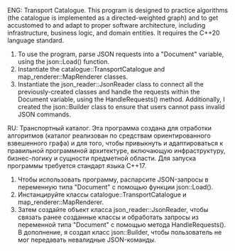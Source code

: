 ENG: 
Transport Catalogue.
This program is designed to practice algorithms (the catalogue is implemented as a directed-weighted graph) and to get accustomed to and adapt to proper software architecture, including infrastructure, business logic, and domain entities. 
It requires the C++20 language standard.
1) To use the program, parse JSON requests into a "Document" variable, using the json::Load() function.
2) Instantiate the catalogue::TransportCatalogue and map_renderer::MapRenderer classes.
3) Instantiate the json_reader::JsonReader class to connect all the previously-created classes and handle the requests within the Document variable, using the HandleRequests() method.
Additionally, I created the json::Builder class to ensure that users cannot pass invalid JSON commands.

RU:
Транспортный каталог.
Эта программа создана для отработки алгоритмов (каталог реализован по средствам ориентированного взвешенного графа) и для того, чтобы привыкнуть и адаптироваться к правильной программной архитектуре, включающую инфраструктуру, бизнес-логику и сущности предметной области.
Для запуска программы требуется стандарт языка C++17.
1) Чтобы использовать программу, распарсите JSON-запросы в переменную типа "Document" с помощью функции json::Load().
2) Инстанцируйте классы catalogue::TransportCatalogue и map_renderer::MapRenderer.
3) Затем создайте объект класса json_reader::JsonReader, чтобы связать ранее созданные классы и обработать запросы из переменной типа "Document" с помощью метода HandleRequests().
В дополнение, я создал класс json::Builder, чтобы пользователь не мог передавать невалидные JSON-команды.

